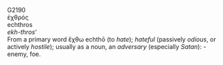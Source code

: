 <body>
  <p>G2190<br>  ἐχθρός  <br> echthros  <br><i>ekh-thros‘ </i><br>From a primary word   ἔχθω    echthō   (to <i>hate</i>); <i>hateful</i> (passively <i>odious</i>, or actively <i>hostile</i>); usually as a noun, an <i>adversary</i> (especially <i>Satan</i>): - enemy, foe.<br></p>
 </body>